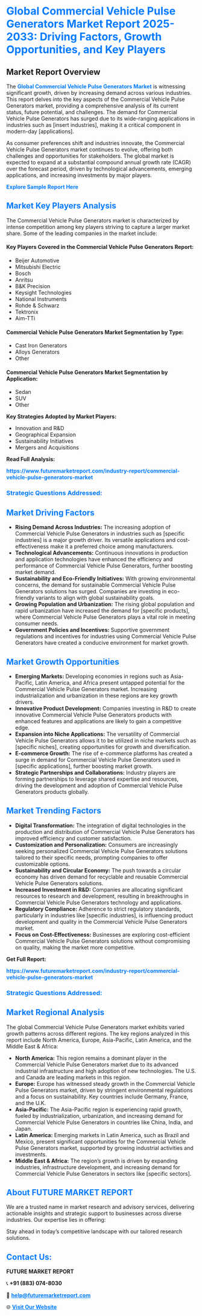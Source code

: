 <h1 style="color: #007BFF;">Global Commercial Vehicle Pulse Generators Market Report 2025-2033: Driving Factors, Growth Opportunities, and Key Players</h1>

<section id="overview">
<h2>Market Report Overview</h2>
<p>The <a href="https://www.futuremarketreport.com/industry-report/commercial-vehicle-pulse-generators-market" style="color: #007BFF; text-decoration: none;"><strong>Global Commercial Vehicle Pulse Generators Market</strong></a> is witnessing significant growth, driven by increasing demand across various industries. This report delves into the key aspects of the Commercial Vehicle Pulse Generators market, providing a comprehensive analysis of its current status, future potential, and challenges. The demand for Commercial Vehicle Pulse Generators has surged due to its wide-ranging applications in industries such as [insert industries], making it a critical component in modern-day [applications].</p>
<p>As consumer preferences shift and industries innovate, the Commercial Vehicle Pulse Generators market continues to evolve, offering both challenges and opportunities for stakeholders. The global market is expected to expand at a substantial compound annual growth rate (CAGR) over the forecast period, driven by technological advancements, emerging applications, and increasing investments by major players.</p>
</section>

<section id="overview">
<p><a href="https://www.futuremarketreport.com/request-sample/reportId=36528" style="color: #007BFF; text-decoration: none;"><strong>Explore Sample Report Here</strong></a></p>
</section>

<section id="key-players">
<h2 style="color: #007BFF;">Market Key Players Analysis</h2>
<p>The Commercial Vehicle Pulse Generators market is characterized by intense competition among key players striving to capture a larger market share. Some of the leading companies in the market include:</p>
<h4>Key Players Covered in the Commercial Vehicle Pulse Generators Report:</h4>
<ul><li>Beijer Automotive</li><li>Mitsubishi Electric</li><li>Bosch</li><li>Anritsu</li><li>B&amp;K Precision</li><li>Keysight Technologies</li><li>National Instruments</li><li>Rohde &amp; Schwarz</li><li>Tektronix</li><li>Aim-TTi</li></ul>
<h4>Commercial Vehicle Pulse Generators Market Segmentation by Type:</h4>
<ul><li>Cast Iron Generators</li><li>Alloys Generators</li><li>Other</li></ul>

<h4>Commercial Vehicle Pulse Generators Market Segmentation by Application:</h4>
<ul><li>Sedan</li><li>SUV</li><li>Other</li></ul>
<p><strong>Key Strategies Adopted by Market Players:</strong></p>
<ul>
<li>Innovation and R&D</li>
<li>Geographical Expansion</li>
<li>Sustainability Initiatives</li>
<li>Mergers and Acquisitions</li>
</ul>
</section>

<section>
<p><strong>Read Full Analysis: </strong></p><a href="https://www.futuremarketreport.com/industry-report/commercial-vehicle-pulse-generators-market" style="color: #007BFF; text-decoration: none;"><strong>https://www.futuremarketreport.com/industry-report/commercial-vehicle-pulse-generators-market</strong></a>
<h3 style="color: #007BFF;">Strategic Questions Addressed:</h3>
</section>

<section id="driving-factors">
<h2 style="color: #007BFF;">Market Driving Factors</h2>
<ul>
<li><strong>Rising Demand Across Industries:</strong> The increasing adoption of Commercial Vehicle Pulse Generators in industries such as [specific industries] is a major growth driver. Its versatile applications and cost-effectiveness make it a preferred choice among manufacturers.</li>
<li><strong>Technological Advancements:</strong> Continuous innovations in production and application technologies have enhanced the efficiency and performance of Commercial Vehicle Pulse Generators, further boosting market demand.</li>
<li><strong>Sustainability and Eco-Friendly Initiatives:</strong> With growing environmental concerns, the demand for sustainable Commercial Vehicle Pulse Generators solutions has surged. Companies are investing in eco-friendly variants to align with global sustainability goals.</li>
<li><strong>Growing Population and Urbanization:</strong> The rising global population and rapid urbanization have increased the demand for [specific products], where Commercial Vehicle Pulse Generators plays a vital role in meeting consumer needs.</li>
<li><strong>Government Policies and Incentives:</strong> Supportive government regulations and incentives for industries using Commercial Vehicle Pulse Generators have created a conducive environment for market growth.</li>
</ul>
</section>

<section id="growth-opportunities">
<h2 style="color: #007BFF;">Market Growth Opportunities</h2>
<ul>
<li><strong>Emerging Markets:</strong> Developing economies in regions such as Asia-Pacific, Latin America, and Africa present untapped potential for the Commercial Vehicle Pulse Generators market. Increasing industrialization and urbanization in these regions are key growth drivers.</li>
<li><strong>Innovative Product Development:</strong> Companies investing in R&D to create innovative Commercial Vehicle Pulse Generators products with enhanced features and applications are likely to gain a competitive edge.</li>
<li><strong>Expansion into Niche Applications:</strong> The versatility of Commercial Vehicle Pulse Generators allows it to be utilized in niche markets such as [specific niches], creating opportunities for growth and diversification.</li>
<li><strong>E-commerce Growth:</strong> The rise of e-commerce platforms has created a surge in demand for Commercial Vehicle Pulse Generators used in [specific applications], further boosting market growth.</li>
<li><strong>Strategic Partnerships and Collaborations:</strong> Industry players are forming partnerships to leverage shared expertise and resources, driving the development and adoption of Commercial Vehicle Pulse Generators products globally.</li>
</ul>
</section>

<section id="trending-factors">
<h2 style="color: #007BFF;">Market Trending Factors</h2>
<ul>
<li><strong>Digital Transformation:</strong> The integration of digital technologies in the production and distribution of Commercial Vehicle Pulse Generators has improved efficiency and customer satisfaction.</li>
<li><strong>Customization and Personalization:</strong> Consumers are increasingly seeking personalized Commercial Vehicle Pulse Generators solutions tailored to their specific needs, prompting companies to offer customizable options.</li>
<li><strong>Sustainability and Circular Economy:</strong> The push towards a circular economy has driven demand for recyclable and reusable Commercial Vehicle Pulse Generators solutions.</li>
<li><strong>Increased Investment in R&D:</strong> Companies are allocating significant resources to research and development, resulting in breakthroughs in Commercial Vehicle Pulse Generators technology and applications.</li>
<li><strong>Regulatory Compliance:</strong> Adherence to strict regulatory standards, particularly in industries like [specific industries], is influencing product development and quality in the Commercial Vehicle Pulse Generators market.</li>
<li><strong>Focus on Cost-Effectiveness:</strong> Businesses are exploring cost-efficient Commercial Vehicle Pulse Generators solutions without compromising on quality, making the market more competitive.</li>
</ul>
</section>

<section>
<p><strong>Get Full Report: </strong></p><a href="https://www.futuremarketreport.com/industry-report/commercial-vehicle-pulse-generators-market" style="color: #007BFF; text-decoration: none;"><strong>https://www.futuremarketreport.com/industry-report/commercial-vehicle-pulse-generators-market</strong></a>
<h3 style="color: #007BFF;">Strategic Questions Addressed:</h3>
</section>


<section id="regional-analysis">
<h2 style="color: #007BFF;">Market Regional Analysis</h2>
<p>The global Commercial Vehicle Pulse Generators market exhibits varied growth patterns across different regions. The key regions analyzed in this report include North America, Europe, Asia-Pacific, Latin America, and the Middle East & Africa:</p>
<ul>
<li><strong>North America:</strong> This region remains a dominant player in the Commercial Vehicle Pulse Generators market due to its advanced industrial infrastructure and high adoption of new technologies. The U.S. and Canada are leading markets in this region.</li>
<li><strong>Europe:</strong> Europe has witnessed steady growth in the Commercial Vehicle Pulse Generators market, driven by stringent environmental regulations and a focus on sustainability. Key countries include Germany, France, and the U.K.</li>
<li><strong>Asia-Pacific:</strong> The Asia-Pacific region is experiencing rapid growth, fueled by industrialization, urbanization, and increasing demand for Commercial Vehicle Pulse Generators in countries like China, India, and Japan.</li>
<li><strong>Latin America:</strong> Emerging markets in Latin America, such as Brazil and Mexico, present significant opportunities for the Commercial Vehicle Pulse Generators market, supported by growing industrial activities and investments.</li>
<li><strong>Middle East & Africa:</strong> The region’s growth is driven by expanding industries, infrastructure development, and increasing demand for Commercial Vehicle Pulse Generators in sectors like [specific sectors].</li>
</ul>
</section>

<footer>
<h2 style="color: #007BFF;">About FUTURE MARKET REPORT</h2>
<p>We are a trusted name in market research and advisory services, delivering actionable insights and strategic support to businesses across diverse industries. Our expertise lies in offering:</p>

<p>Stay ahead in today’s competitive landscape with our tailored research solutions.</p>

<h2 style="color: #007BFF;">Contact Us:</h2>
<p><strong>FUTURE MARKET REPORT</strong></p>
<p>📞 <strong>+91 (883) 074-8030</strong></p>
<p>📧 <strong><a href="mailto:help@futuremarketreport.com" style="color: #007BFF;">help@futuremarketreport.com</a></strong></p>
<p>🌐 <strong><a href="https://www.futuremarketreport.com/" style="color: #007BFF;">Visit Our Website</a></strong></p>
</footer>